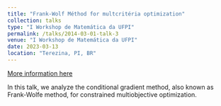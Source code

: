 ```yaml
---
title: "Frank-Wolf Méthod for multcritéria optimization"
collection: talks
type: "I Workshop de Matemática da UFPI"
permalink: /talks/2014-03-01-talk-3
venue: "I Workshop de Matemática da UFPI"
date: 2023-03-13
location: "Terezina, PI, BR"
---
```

[More information here](https://sites.google.com/ufpi.edu.br/iworkmatufpi/inic%C3%ADo)

In this talk, we analyze the conditional gradient method, also known as Frank-Wolfe method, for constrained multiobjective optimization.
